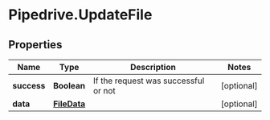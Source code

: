 # Pipedrive.UpdateFile

## Properties

Name | Type | Description | Notes
------------ | ------------- | ------------- | -------------
**success** | **Boolean** | If the request was successful or not | [optional] 
**data** | [**FileData**](FileData.md) |  | [optional] 


